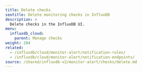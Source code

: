 ```yaml
---
title: Delete checks
seotitle: Delete monitoring checks in InfluxDB
description: >
  Delete checks in the InfluxDB UI.
menu:
  influxdb_cloud:
    parent: Manage checks
weight: 204
related:
  - /influxdb/cloud/monitor-alert/notification-rules/
  - /influxdb/cloud/monitor-alert/notification-endpoints/
source: /shared/influxdb-v2/monitor-alert/checks/delete.md
---
```


<!-- The content of this file is at 
// SOURCE content/shared/influxdb-v2/monitor-alert/checks/delete.md-->

